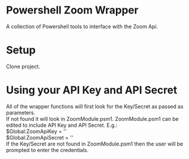 # Powershell Zoom Wrapper
A collection of Powershell tools to interface with the Zoom Api. 

# Setup
Clone project. 

# Using your API Key and API Secret
All of the wrapper functions will first look for the Key/Secret as passed as parameters.  
If not found it will look in ZoomModule.psm1. ZoomModule.psm1 can be edited to include API Key and API Secret. E.g.:  
$Global:ZoomApiKey    = '<API key>'  
$Global:ZoomApiSecret = '<API secret>'  
If the Key/Secret are not found in ZoomModule.psm1 then the user will be prompted to enter the credentials.
